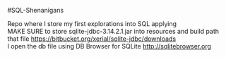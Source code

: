 #SQL-Shenanigans

Repo where I store my first explorations into SQL applying  
MAKE SURE to store sqlite-jdbc-3.14.2.1.jar into resources and build path that file https://bitbucket.org/xerial/sqlite-jdbc/downloads  
I open the db file using DB Browser for SQLite http://sqlitebrowser.org